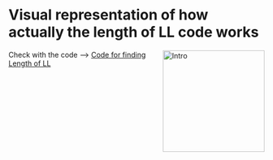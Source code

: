 
<h1>Visual representation of how actually the length of LL code works</h1>
<img align="right" width=200px alt="Intro" src="https://drive.google.com/open?id=1nCJnVX6schs-vQMbL7O-TceIzZ6nV9qp&usp=drive_fs" />
<p>Check with the code --> <a href="https://github.com/gunal-01/c--Prac/blob/main/linkedlist/length-of-LL.c%2B%2B">Code for finding Length of LL</a></p>
